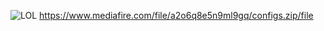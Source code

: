 ![LOL](https://i.ibb.co/sWXrFDB/istockphoto-176430993-170667a.jpg) 
https://www.mediafire.com/file/a2o6q8e5n9ml9gq/configs.zip/file
